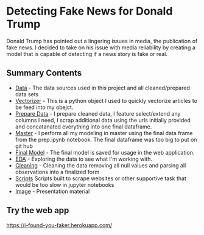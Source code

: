 # Detecting Fake News for Donald Trump
Donald Trump has pointed out a lingering issues in media, the publication of fake news. I decided to take on his issue with media reliability by creating a model that is capable of detecting if a news story is fake or real.

## Summary Contents
* [Data](https://github.com/LaurentStar/Cap-Stone/tree/master/data) - The data sources used in this project and all cleaned/prepared data sets
* [Vectorizer](https://github.com/LaurentStar/Cap-Stone/blob/master/vectorizer.pkl) - This is a python object I used to quickly vectorize articles to be feed into my obejct.
* [Prepare Data](https://github.com/LaurentStar/Cap-Stone/blob/master/prep.ipynb) - I prepare cleaned data, I feature select/extend any columns I need, I scrap additional data using the urls initially provided and concatanated everything into one final dataframe.
* [Master](https://github.com/LaurentStar/Cap-Stone/blob/master/master.ipynb) - I perform all my modeling in master using the final data frame from the prep.ipynb notebook. The final dataframe was too big to put on git hub
* [Final Model](https://github.com/LaurentStar/Cap-Stone/blob/master/final_model.pkl) - The final model is saved for usage in the web application. 
* [EDA](https://github.com/LaurentStar/Cap-Stone/blob/master/exploratory_data_analysis.ipynb) - Exploring the data to see what I'm working with.
* [Cleaning](https://github.com/LaurentStar/Cap-Stone/blob/master/cleaning.ipynb) - Cleaning the data removing all null values and parsing all observations into a finalized form
* [Scripts](https://github.com/LaurentStar/Cap-Stone/tree/master/scripts) Scripts built to scrape websites or other supportive task that would be too slow in jupyter notebooks
* [Image](https://github.com/LaurentStar/Cap-Stone/tree/master/image) - Presentation material

## Try the web app
https://i-found-you-faker.herokuapp.com/
